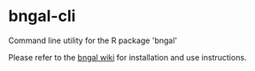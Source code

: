 # bngal-cli
Command line utility for the R package 'bngal'

Please refer to the [bngal wiki](https://mselensky.github.io/bngal/) for installation and use instructions.
